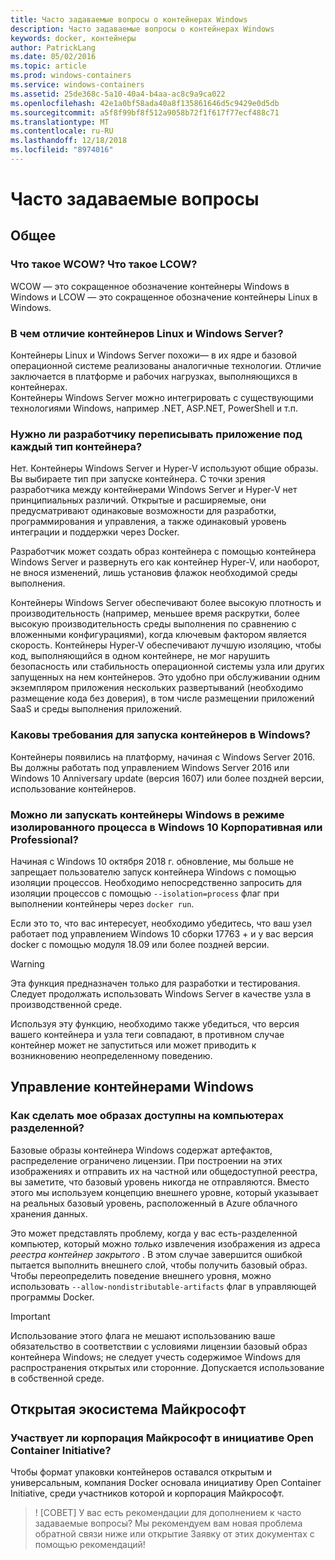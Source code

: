 ```yaml
---
title: Часто задаваемые вопросы о контейнерах Windows
description: Часто задаваемые вопросы о контейнерах Windows
keywords: docker, контейнеры
author: PatrickLang
ms.date: 05/02/2016
ms.topic: article
ms.prod: windows-containers
ms.service: windows-containers
ms.assetid: 25de368c-5a10-40a4-b4aa-ac8c9a9ca022
ms.openlocfilehash: 42e1a0bf58ada40a8f135861646d5c9429e0d5db
ms.sourcegitcommit: a5f8f99bf8f512a9058b72f1f617f77ecf488c71
ms.translationtype: MT
ms.contentlocale: ru-RU
ms.lasthandoff: 12/18/2018
ms.locfileid: "8974016"
---
```

# <a name="frequently-asked-questions"></a>Часто задаваемые вопросы

## <a name="general"></a>Общее

### <a name="what-is-wcow-what-is-lcow"></a>Что такое WCOW? Что такое LCOW?

WCOW — это сокращенное обозначение контейнеры Windows в Windows и LCOW — это сокращенное обозначение контейнеры Linux в Windows.

### <a name="what-is-the-difference-between-linux-and-windows-server-containers"></a>В чем отличие контейнеров Linux и Windows Server?

Контейнеры Linux и Windows Server похожи— в их ядре и базовой операционной системе реализованы аналогичные технологии. Отличие заключается в платформе и рабочих нагрузках, выполняющихся в контейнерах.  
Контейнеры Windows Server можно интегрировать с существующими технологиями Windows, например .NET, ASP.NET, PowerShell и т.п.

### <a name="as-a-developer-do-i-have-to-re-write-my-app-for-each-type-of-container"></a>Нужно ли разработчику переписывать приложение под каждый тип контейнера?

Нет. Контейнеры Windows Server и Hyper-V используют общие образы. Вы выбираете тип при запуске контейнера. С точки зрения разработчика между контейнерами Windows Server и Hyper-V нет принципиальных различий. Открытые и расширяемые, они предусматривают одинаковые возможности для разработки, программирования и управления, а также одинаковый уровень интеграции и поддержки через Docker.

Разработчик может создать образ контейнера с помощью контейнера Windows Server и развернуть его как контейнер Hyper-V, или наоборот, не внося изменений, лишь установив флажок необходимой среды выполнения.

Контейнеры Windows Server обеспечивают более высокую плотность и производительность (например, меньшее время раскрутки, более высокую производительность среды выполнения по сравнению с вложенными конфигурациями), когда ключевым фактором является скорость. Контейнеры Hyper-V обеспечивают лучшую изоляцию, чтобы код, выполняющийся в одном контейнере, не мог нарушить безопасность или стабильность операционной системы узла или других запущенных на нем контейнеров. Это удобно при обслуживании одним экземпляром приложения нескольких развертываний (необходимо размещение кода без доверия), в том числе размещении приложений SaaS и среды выполнения приложений.

### <a name="what-are-the-prerequisites-for-running-containers-on-windows"></a>Каковы требования для запуска контейнеров в Windows?

Контейнеры появились на платформу, начиная с Windows Server 2016. Вы должны работать под управлением Windows Server 2016 или Windows 10 Anniversary update (версия 1607) или более поздней версии, использование контейнеров.

### <a name="can-i-run-windows-containers-in-process-isolated-mode-on-windows-10-enterprise-or-professional"></a>Можно ли запускать контейнеры Windows в режиме изолированного процесса в Windows 10 Корпоративная или Professional?

Начиная с Windows 10 октября 2018 г. обновление, мы больше не запрещает пользователю запуск контейнера Windows с помощью изоляции процессов. Необходимо непосредственно запросить для изоляции процессов с помощью `--isolation=process` флаг при выполнении контейнеры через `docker run`.

Если это то, что вас интересует, необходимо убедитесь, что ваш узел работает под управлением Windows 10 сборки 17763 + и у вас версия docker с помощью модуля 18.09 или более поздней версии.

> [!WARNING]
> Эта функция предназначен только для разработки и тестирования. Следует продолжать использовать Windows Server в качестве узла в производственной среде.
>
> Используя эту функцию, необходимо также убедиться, что версия вашего контейнера и узла теги совпадают, в противном случае контейнер может не запуститься или может приводить к возникновению неопределенному поведению.

## <a name="windows-container-management"></a>Управление контейнерами Windows

### <a name="how-do-i-make-my-container-images-available-on-air-gapped-machines"></a>Как сделать мое образах доступны на компьютерах разделенной?

Базовые образы контейнера Windows содержат артефактов, распределение ограничено лицензии. При построении на этих изображениях и отправить их на частной или общедоступной реестра, вы заметите, что базовый уровень никогда не отправляются. Вместо этого мы используем концепцию внешнего уровне, который указывает на реальных базовый уровень, расположенный в Azure облачного хранения данных.

Это может представлять проблему, когда у вас есть-разделенной компьютер, который можно _только_ извлечения изображения из адреса _реестра контейнер закрытого_ . В этом случае завершится ошибкой пытается выполнить внешнего слой, чтобы получить базовый образ. Чтобы переопределить поведение внешнего уровня, можно использовать `--allow-nondistributable-artifacts` флаг в управляющей программы Docker.

> [!IMPORTANT]
> Использование этого флага не мешают использованию ваше обязательство в соответствии с условиями лицензии базовый образ контейнера Windows; не следует учесть содержимое Windows для распространения открытых или сторонние. Допускается использование в собственной среде.

## <a name="microsofts-open-ecosystem"></a>Открытая экосистема Майкрософт

### <a name="is-microsoft-participating-in-the-open-container-initiative-oci"></a>Участвует ли корпорация Майкрософт в инициативе Open Container Initiative?

Чтобы формат упаковки контейнеров оставался открытым и универсальным, компания Docker основала инициативу Open Container Initiative, среди участников которой и корпорация Майкрософт.

> ! [СОВЕТ] У вас есть рекомендации для дополнением к часто задаваемые вопросы? Мы рекомендуем вам новая проблема обратной связи ниже или открытие Заявку от этих документах с помощью рекомендаций!
